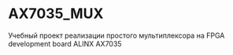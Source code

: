 # AX7035_MUX
Учебный проект реализации простого мультиплексора на FPGA development board ALINX AX7035
